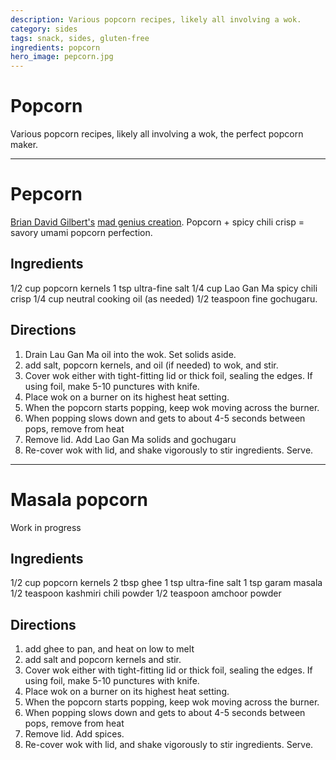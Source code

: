 ```yaml
---
description: Various popcorn recipes, likely all involving a wok. 
category: sides
tags: snack, sides, gluten-free
ingredients: popcorn
hero_image: pepcorn.jpg 
---
```


# Popcorn

Various popcorn recipes, likely all involving a wok, the perfect popcorn maker.

* * *

# Pepcorn

[Brian David Gilbert's](https://www.briandavidgilbert.com/) [mad genius creation](https://www.youtube.com/watch?v=3fG8rNHUspU). Popcorn + spicy chili crisp = savory umami popcorn perfection. 

## Ingredients

1/2 cup popcorn kernels
1 tsp ultra-fine salt
1/4 cup Lao Gan Ma spicy chili crisp
1/4 cup neutral cooking oil (as needed)
1/2 teaspoon fine gochugaru.

## Directions

1. Drain Lau Gan Ma oil into the wok. Set solids aside.
2. add salt, popcorn kernels, and oil (if needed) to wok, and stir.
3. Cover wok either with tight-fitting lid or thick foil, sealing the edges. If using foil, make 5-10 punctures with knife.
4. Place wok on a burner on its highest heat setting.
5. When the popcorn starts popping, keep wok moving across the burner.
6. When popping slows down and gets to about 4-5 seconds between pops, remove from heat
7. Remove lid. Add Lao Gan Ma solids and gochugaru
8. Re-cover wok with lid, and shake vigorously to stir ingredients. Serve.

* * *

# Masala popcorn

Work in progress

## Ingredients

1/2 cup popcorn kernels
2 tbsp ghee
1 tsp ultra-fine salt
1 tsp garam masala
1/2 teaspoon kashmiri chili powder
1/2 teaspoon amchoor powder

## Directions

1. add ghee to pan, and heat on low to melt
2. add salt and popcorn kernels and stir.
3. Cover wok either with tight-fitting lid or thick foil, sealing the edges. If using foil, make 5-10 punctures with knife.
4. Place wok on a burner on its highest heat setting.
5. When the popcorn starts popping, keep wok moving across the burner.
6. When popping slows down and gets to about 4-5 seconds between pops, remove from heat
7. Remove lid. Add spices.
8. Re-cover wok with lid, and shake vigorously to stir ingredients. Serve.
